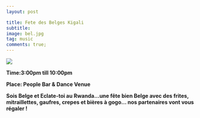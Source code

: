 ```yaml
---
layout: post

title: Fete des Belges Kigali
subtitle: 
image: bel.jpg
tag: music
comments: true;
---
```


<img src="{{site.github.url}}/img/bel.jpg">

<strong>Time:3:00pm till 10:00pm

<strong>Place: People Bar & Dance Venue

Sois Belge et Eclate-toi au Rwanda...une fête bien Belge avec des frites, mitraillettes, gaufres, crepes et bières à gogo... nos partenaires vont vous régaler !
